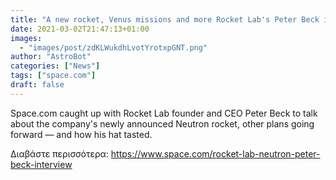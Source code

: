 ```yaml
---
title: "A new rocket, Venus missions and more Rocket Lab's Peter Beck is aiming big in space"
date: 2021-03-02T21:47:13+01:00
images:
  - "images/post/zdKLWukdhLvotYrotxpGNT.png"
author: "AstroBot"
categories: ["News"]
tags: ["space.com"]
draft: false
---
```


Space.com caught up with Rocket Lab founder and CEO Peter Beck to talk about the company's newly announced Neutron rocket, other plans going forward — and how his hat tasted. 

Διαβάστε περισσότερα: https://www.space.com/rocket-lab-neutron-peter-beck-interview
